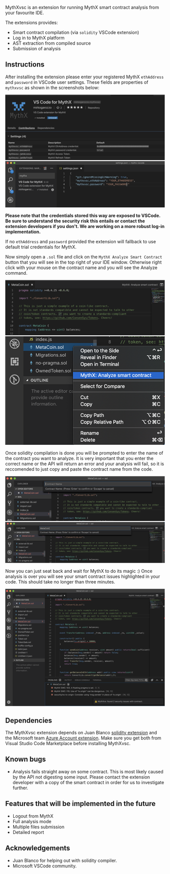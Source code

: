 MythXvsc is an extension for running MythX smart contract analysis from your favourite IDE.

The extensions provides:

-   Smart contract compilation (via `solidity` VSCode extension)
-   Log in to MythX platform
-   AST extraction from compiled source
-   Submission of analysis

## Instructions

After installing the extension please enter your registered MythX `ethAddress` and `password` in VSCode user settings. These fields are properties of `mythxvsc` as shown in the screenshots below:

![installation](images/screenshots/installation.png)
![user_settings](images/screenshots/user_settings.png)

**Please note that the credentials stored this way are exposed to VSCode. Be sure to understand the security risk this entails or contact the extension developers if you don't. We are working on a more robust log-in implementation.**

If no `ethAddress` and `password` provided the extension will fallback to use default trial credentials for MythX.

Now simply open a `.sol` file and click on the `MythX Analyze Smart Contract` button that you will see in the top right of your IDE window. Otherwise right click with your mouse on the contract name and you will see the Analyze command.

![button_one](images/screenshots/button_one.png)
![right_click](images/screenshots/right_click.png)

Once solidity compilation is done you will be prompted to enter the name of the contract you want to analyze. It is very important that you enter the correct name or the API will return an error and your analysis will fail, so it is reccomended to just copy and paste the contract name from the code.

![contract_name](images/screenshots/contract_name.png)
![contract_name_two](images/screenshots/contract_name_two.png 'contract_name_two')

Now you can just seat back and wait for MythX to do its magic :) Once analysis is over you will see your smart contract issues highlighted in your code. This should take no longer than three minutes.

![finished_analysis](images/screenshots/finished_analysis.png 'finished_analysis')

## Dependencies

The MythXvsc extension depends on Juan Blanco [solidity extension](https://marketplace.visualstudio.com/items?itemName=JuanBlanco.solidity) and the Microsoft team [Azure Account extension](https://marketplace.visualstudio.com/items?itemName=ms-vscode.azure-account). Make sure you get both from Visual Studio Code Marketplace before installing MythXvsc.

## Known bugs

-   Analysis fails straight away on some contract. This is most likely caused by the API not digesting some input. Please contact the extension developer with a copy of the smart contract in order for us to investigate further.

## Features that will be implemented in the future

-   Logout from MythX
-   Full analysis mode
-   Multiple files submission
-   Detailed report

## Acknowledgements

-   Juan Blanco for helping out with solidity compiler.
-   Microsoft VSCode community.
